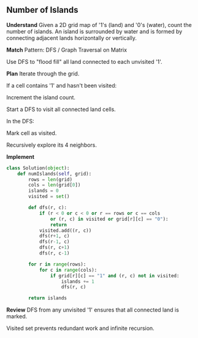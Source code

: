 ## Number of Islands
**Understand**
Given a 2D grid map of '1's (land) and '0's (water), count the number of islands.
An island is surrounded by water and is formed by connecting adjacent lands horizontally or vertically.

**Match**
Pattern: DFS / Graph Traversal on Matrix

Use DFS to "flood fill" all land connected to each unvisited '1'.

**Plan**
Iterate through the grid.

If a cell contains '1' and hasn't been visited:

Increment the island count.

Start a DFS to visit all connected land cells.

In the DFS:

Mark cell as visited.

Recursively explore its 4 neighbors.

**Implement**
```python
class Solution(object):
    def numIslands(self, grid):
        rows = len(grid)
        cols = len(grid[0])
        islands = 0
        visited = set()

        def dfs(r, c):
            if (r < 0 or c < 0 or r == rows or c == cols 
                or (r, c) in visited or grid[r][c] == "0"):
                return 
            visited.add((r, c))
            dfs(r+1, c)
            dfs(r-1, c)
            dfs(r, c+1)
            dfs(r, c-1)

        for r in range(rows):
            for c in range(cols):
                if grid[r][c] == "1" and (r, c) not in visited:
                    islands += 1
                    dfs(r, c)

        return islands
```

**Review**
DFS from any unvisited '1' ensures that all connected land is marked.

Visited set prevents redundant work and infinite recursion.

